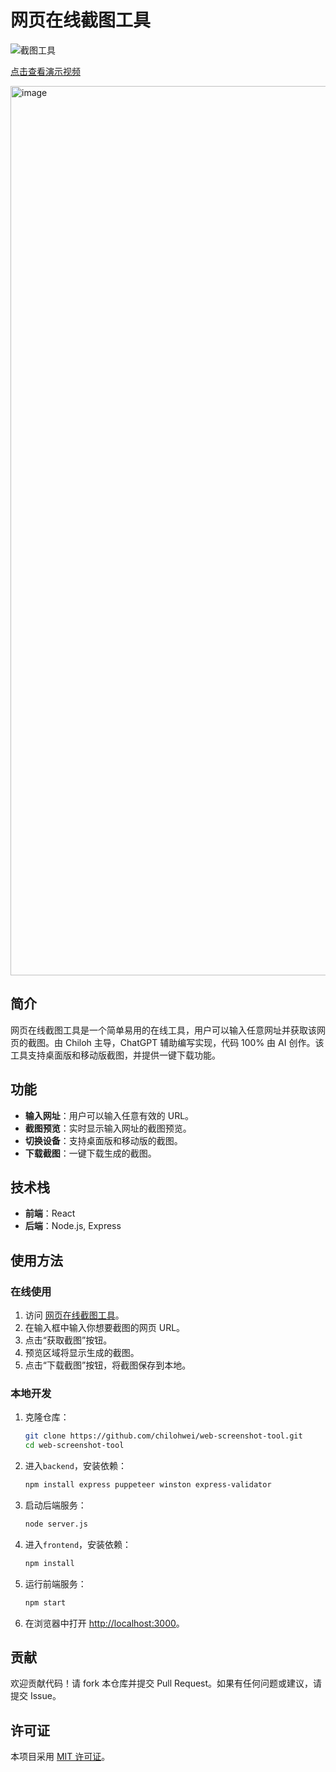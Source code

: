 # 网页在线截图工具

![截图工具](https://img.shields.io/badge/Web-Screenshot%20Tool-blue)

[点击查看演示视频](https://files.chiloh.net/%E5%BC%80%E6%BA%90%EF%BD%9C%E6%99%BA%E8%83%BD%E7%BD%91%E9%A1%B5%E6%88%AA%E5%9B%BE%E5%B7%A5%E5%85%B7(GPT%E7%BC%96%E5%86%99).mp4)

<img width="1423" alt="image" src="https://github.com/chilohwei/web-screenshot-tool/assets/51521054/95fd755e-e8fe-4954-abde-c4f3186af558">

## 简介

网页在线截图工具是一个简单易用的在线工具，用户可以输入任意网址并获取该网页的截图。由 Chiloh 主导，ChatGPT 辅助编写实现，代码 100% 由 AI 创作。该工具支持桌面版和移动版截图，并提供一键下载功能。

## 功能

- **输入网址**：用户可以输入任意有效的 URL。
- **截图预览**：实时显示输入网址的截图预览。
- **切换设备**：支持桌面版和移动版的截图。
- **下载截图**：一键下载生成的截图。

## 技术栈

- **前端**：React
- **后端**：Node.js, Express

## 使用方法

### 在线使用

1. 访问 [网页在线截图工具](https://jietu.chiloh.com)。
2. 在输入框中输入你想要截图的网页 URL。
3. 点击“获取截图”按钮。
4. 预览区域将显示生成的截图。
5. 点击“下载截图”按钮，将截图保存到本地。

### 本地开发

1. 克隆仓库：
   ```bash
   git clone https://github.com/chilohwei/web-screenshot-tool.git 
   cd web-screenshot-tool
   ```

2. 进入`backend`，安装依赖：
   ```bash
   npm install express puppeteer winston express-validator
   ```

3. 启动后端服务：
   ```bash
   node server.js
   ```
4. 进入`frontend`，安装依赖：
   ```bash
   npm install
   ```
5. 运行前端服务：
   ```bash
   npm start
   ```

6. 在浏览器中打开 [http://localhost:3000](http://localhost:3000)。

## 贡献

欢迎贡献代码！请 fork 本仓库并提交 Pull Request。如果有任何问题或建议，请提交 Issue。

## 许可证

本项目采用 [MIT 许可证](LICENSE)。
